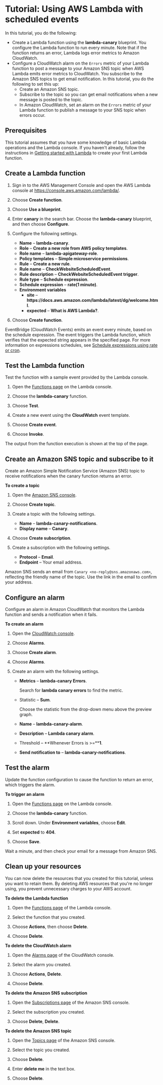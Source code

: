 # Tutorial: Using AWS Lambda with scheduled events<a name="services-cloudwatchevents-tutorial"></a>

In this tutorial, you do the following:
+ Create a Lambda function using the **lambda\-canary** blueprint\. You configure the Lambda function to run every minute\. Note that if the function returns an error, Lambda logs error metrics to Amazon CloudWatch\. 
+ Configure a CloudWatch alarm on the `Errors` metric of your Lambda function to post a message to your Amazon SNS topic when AWS Lambda emits error metrics to CloudWatch\. You subscribe to the Amazon SNS topics to get email notification\. In this tutorial, you do the following to set this up:
  + Create an Amazon SNS topic\.
  + Subscribe to the topic so you can get email notifications when a new message is posted to the topic\.
  + In Amazon CloudWatch, set an alarm on the `Errors` metric of your Lambda function to publish a message to your SNS topic when errors occur\.

## Prerequisites<a name="services-cloudwatchevents-tutorial-prereqs"></a>

This tutorial assumes that you have some knowledge of basic Lambda operations and the Lambda console\. If you haven't already, follow the instructions in [Getting started with Lambda](getting-started-create-function.md) to create your first Lambda function\.

## Create a Lambda function<a name="services-cloudwatchevents-tutorial-create"></a>

1. Sign in to the AWS Management Console and open the AWS Lambda console at [https://console\.aws\.amazon\.com/lambda/](https://console.aws.amazon.com/lambda/)\.

1. Choose **Create function**\.

1. Choose **Use a blueprint**\.

1. Enter **canary** in the search bar\. Choose the **lambda\-canary** blueprint, and then choose **Configure**\.

1. Configure the following settings\.
   + **Name** – **lambda\-canary**\.
   + **Role** – **Create a new role from AWS policy templates**\.
   + **Role name** – **lambda\-apigateway\-role**\.
   + **Policy templates** – **Simple microservice permissions**\.
   + **Rule** – **Create a new rule**\.
   + **Rule name** – **CheckWebsiteScheduledEvent**\.
   + **Rule description** – **CheckWebsiteScheduledEvent trigger**\.
   + **Rule type** – **Schedule expression**\.
   + **Schedule expression** – **rate\(1 minute\)**\.
   + **Environment variables**
     + **site** – **https://docs\.aws\.amazon\.com/lambda/latest/dg/welcome\.html**\.
     + **expected** – **What is AWS Lambda?**\.

1. Choose **Create function**\.

EventBridge \(CloudWatch Events\) emits an event every minute, based on the schedule expression\. The event triggers the Lambda function, which verifies that the expected string appears in the specified page\. For more information on expressions schedules, see [Schedule expressions using rate or cron](services-cloudwatchevents-expressions.md)\.

## Test the Lambda function<a name="services-cloudwatchevents-tutorial-test"></a>

Test the function with a sample event provided by the Lambda console\.

1. Open the [Functions page](https://console.aws.amazon.com/lambda/home#/functions) on the Lambda console\.

1. Choose the **lambda\-canary** function\.

1. Choose **Test**\.

1. Create a new event using the **CloudWatch** event template\.

1. Choose **Create event**\.

1. Choose **Invoke**\.

The output from the function execution is shown at the top of the page\.

## Create an Amazon SNS topic and subscribe to it<a name="services-cloudwatchevents-tutorial-subscribe"></a>

Create an Amazon Simple Notification Service \(Amazon SNS\) topic to receive notifications when the canary function returns an error\.

**To create a topic**

1. Open the [Amazon SNS console](https://console.aws.amazon.com/sns/home)\.

1. Choose **Create topic**\.

1. Create a topic with the following settings\.
   + **Name** – **lambda\-canary\-notifications**\.
   + **Display name** – **Canary**\.

1. Choose **Create subscription**\.

1. Create a subscription with the following settings\.
   + **Protocol** – **Email**\.
   + **Endpoint** – Your email address\.

Amazon SNS sends an email from `Canary <no-reply@sns.amazonaws.com>`, reflecting the friendly name of the topic\. Use the link in the email to confirm your address\.

## Configure an alarm<a name="services-cloudwatchevents-tutorial-alarm"></a>

Configure an alarm in Amazon CloudWatch that monitors the Lambda function and sends a notification when it fails\.

**To create an alarm**

1. Open the [CloudWatch console](https://console.aws.amazon.com/cloudwatch)\.

1. Choose **Alarms**\.

1. Choose **Create alarm**\.

1. Choose **Alarms**\.

1. Create an alarm with the following settings\.
   + **Metrics** – **lambda\-canary Errors**\.

     Search for **lambda canary errors** to find the metric\.
   + Statistic – **Sum**\.

     Choose the statistic from the drop\-down menu above the preview graph\.
   + **Name** – **lambda\-canary\-alarm**\.
   + **Description** – **Lambda canary alarm**\.
   + Threshold – **Whenever Errors is >=****1**\.
   + **Send notification to** – **lambda\-canary\-notifications**\.



## Test the alarm<a name="services-cloudwatchevents-tutorial-testalarm"></a>

Update the function configuration to cause the function to return an error, which triggers the alarm\.

**To trigger an alarm**

1. Open the [Functions page](https://console.aws.amazon.com/lambda/home#/functions) on the Lambda console\.

1. Choose the **lambda\-canary** function\.

1. Scroll down\. Under **Environment variables**, choose **Edit**\.

1. Set **expected** to **404**\.

1. Choose **Save**\.

Wait a minute, and then check your email for a message from Amazon SNS\.

## Clean up your resources<a name="cleanup"></a>

You can now delete the resources that you created for this tutorial, unless you want to retain them\. By deleting AWS resources that you're no longer using, you prevent unnecessary charges to your AWS account\.

**To delete the Lambda function**

1. Open the [Functions page](https://console.aws.amazon.com/lambda/home#/functions) of the Lambda console\.

1. Select the function that you created\.

1. Choose **Actions**, then choose **Delete**\.

1. Choose **Delete**\.

**To delete the CloudWatch alarm**

1. Open the [Alarms page](https://console.aws.amazon.com/cloudwatch/home#alarms:) of the CloudWatch console\.

1. Select the alarm you created\.

1. Choose **Actions**, **Delete**\.

1. Choose **Delete**\.

**To delete the Amazon SNS subscription**

1. Open the [Subscriptions page](https://console.aws.amazon.com/sns/home#subscriptions:) of the Amazon SNS console\.

1. Select the subscription you created\.

1. Choose **Delete**, **Delete**\.

**To delete the Amazon SNS topic**

1. Open the [Topics page](https://console.aws.amazon.com/sns/home#topics:) of the Amazon SNS console\.

1. Select the topic you created\.

1. Choose **Delete**\.

1. Enter **delete me** in the text box\.

1. Choose **Delete**\.